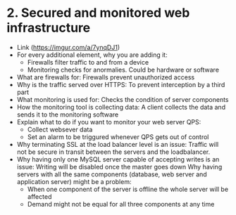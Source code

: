 # 2. Secured and monitored web infrastructure

* Link (<https://imgur.com/a/7ynqDJ1>)
* For every additional element, why you are adding it:
  * Firewalls filter traffic to and from a device
  * Monitoring checks for anormalies. Could be hardware or software
* What are firewalls for: Firewalls prevent unauthorized access
* Why is the traffic served over HTTPS: To prevent interception by a third part
* What monitoring is used for: Checks the condition of server components
* How the monitoring tool is collecting data: A client collects the data and sends it to the monitoring software
* Explain what to do if you want to monitor your web server QPS:
  * Collect websever data
  * Set an alarm to be triggured whenever QPS gets out of control
* Why terminating SSL at the load balancer level is an issue: Traffic will not be secure in transit between the servers and the loadbalancer.
* Why having only one MySQL server capable of accepting writes is an issue: Writing will be disabled once the master goes down
Why having servers with all the same components (database, web server and application server) might be a problem:
  * When one component of the server is offline the whole server will be affected
  * Demand might not be equal for all three components at any time
